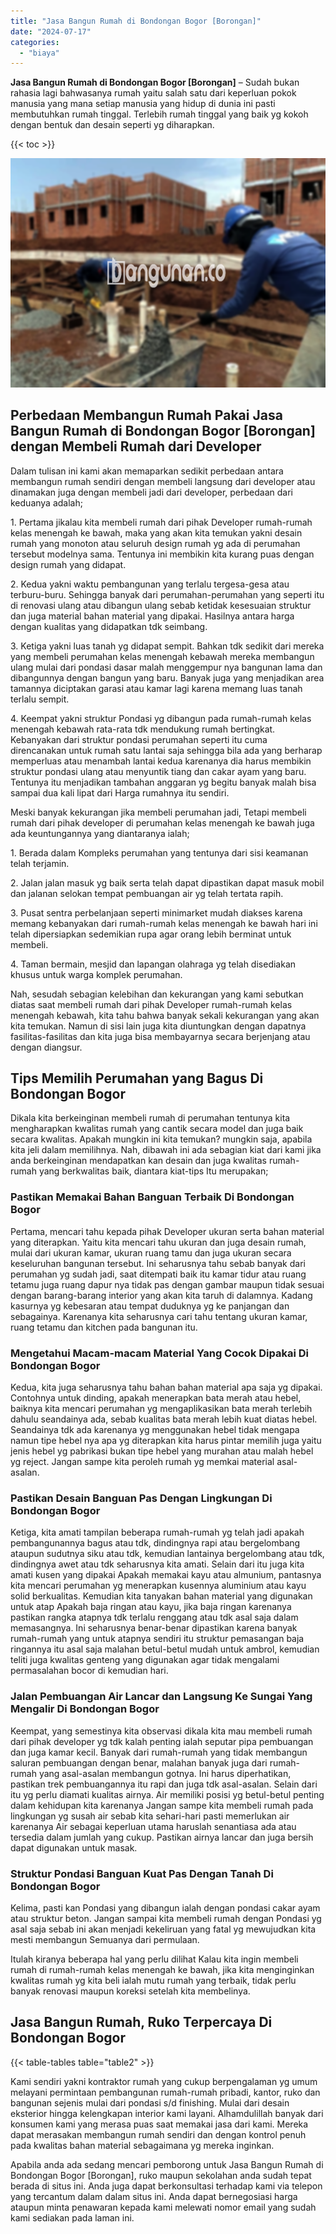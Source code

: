 ```yaml
---
title: "Jasa Bangun Rumah di Bondongan Bogor [Borongan]"
date: "2024-07-17"
categories: 
  - "biaya"
---
```


**Jasa Bangun Rumah di Bondongan Bogor \[Borongan\]** – Sudah bukan rahasia lagi bahwasanya rumah yaitu salah satu dari keperluan pokok manusia yang mana setiap manusia yang hidup di dunia ini pasti membutuhkan rumah tinggal. Terlebih rumah tinggal yang baik yg kokoh dengan bentuk dan desain seperti yg diharapkan.

{{< toc >}}

![Jasa Bangun Rumah di Bondongan Bogor [Borongan]](/images/borong-bangunan-18.png)

## Perbedaan Membangun Rumah Pakai Jasa Bangun Rumah di Bondongan Bogor \[Borongan\] dengan Membeli Rumah dari Developer

Dalam tulisan ini kami akan memaparkan sedikit perbedaan antara membangun rumah sendiri dengan membeli langsung dari developer atau dinamakan juga dengan membeli jadi dari developer, perbedaan dari keduanya adalah;

1\. Pertama jikalau kita membeli rumah dari pihak Developer rumah-rumah kelas menengah ke bawah, maka yang akan kita temukan yakni desain rumah yang monoton atau seluruh design rumah yg ada di perumahan tersebut modelnya sama. Tentunya ini membikin kita kurang puas dengan design rumah yang didapat.

2\. Kedua yakni waktu pembangunan yang terlalu tergesa-gesa atau terburu-buru. Sehingga banyak dari perumahan-perumahan yang seperti itu di renovasi ulang atau dibangun ulang sebab ketidak kesesuaian struktur dan juga material bahan material yang dipakai. Hasilnya antara harga dengan kualitas yang didapatkan tdk seimbang.

3\. Ketiga yakni luas tanah yg didapat sempit. Bahkan tdk sedikit dari mereka yang membeli perumahan kelas menengah kebawah mereka membangun ulang mulai dari pondasi dasar malah menggempur nya bangunan lama dan dibangunnya dengan bangun yang baru. Banyak juga yang menjadikan area tamannya diciptakan garasi atau kamar lagi karena memang luas tanah terlalu sempit.

4\. Keempat yakni struktur Pondasi yg dibangun pada rumah-rumah kelas menengah kebawah rata-rata tdk mendukung rumah bertingkat. Kebanyakan dari struktur pondasi perumahan seperti itu cuma direncanakan untuk rumah satu lantai saja sehingga bila ada yang berharap memperluas atau menambah lantai kedua karenanya dia harus membikin struktur pondasi ulang atau menyuntik tiang dan cakar ayam yang baru. Tentunya itu menjadikan tambahan anggaran yg begitu banyak malah bisa sampai dua kali lipat dari Harga rumahnya itu sendiri.

Meski banyak kekurangan jika membeli perumahan jadi, Tetapi membeli rumah dari pihak developer di perumahan kelas menengah ke bawah juga ada keuntungannya yang diantaranya ialah;

1\. Berada dalam Kompleks perumahan yang tentunya dari sisi keamanan telah terjamin.

2\. Jalan jalan masuk yg baik serta telah dapat dipastikan dapat masuk mobil dan jalanan selokan tempat pembuangan air yg telah tertata rapih.

3\. Pusat sentra perbelanjaan seperti minimarket mudah diakses karena memang kebanyakan dari rumah-rumah kelas menengah ke bawah hari ini telah dipersiapkan sedemikian rupa agar orang lebih berminat untuk membeli.

4\. Taman bermain, mesjid dan lapangan olahraga yg telah disediakan khusus untuk warga komplek perumahan.

Nah, sesudah sebagian kelebihan dan kekurangan yang kami sebutkan diatas saat membeli rumah dari pihak Developer rumah-rumah kelas menengah kebawah, kita tahu bahwa banyak sekali kekurangan yang akan kita temukan. Namun di sisi lain juga kita diuntungkan dengan dapatnya fasilitas-fasilitas dan kita juga bisa membayarnya secara berjenjang atau dengan diangsur.

## Tips Memilih Perumahan yang Bagus Di Bondongan Bogor

Dikala kita berkeinginan membeli rumah di perumahan tentunya kita mengharapkan kwalitas rumah yang cantik secara model dan juga baik secara kwalitas. Apakah mungkin ini kita temukan? mungkin saja, apabila kita jeli dalam memilihnya. Nah, dibawah ini ada sebagian kiat dari kami jika anda berkeinginan mendapatkan kan desain dan juga kwalitas rumah-rumah yang berkwalitas baik, diantara kiat-tips Itu merupakan;

### Pastikan Memakai Bahan Banguan Terbaik Di Bondongan Bogor

Pertama, mencari tahu kepada pihak Developer ukuran serta bahan material yang diterapkan. Yaitu kita mencari tahu ukuran dan juga desain rumah, mulai dari ukuran kamar, ukuran ruang tamu dan juga ukuran secara keseluruhan bangunan tersebut. Ini seharusnya tahu sebab banyak dari perumahan yg sudah jadi, saat ditempati baik itu kamar tidur atau ruang tetamu juga ruang dapur nya tidak pas dengan gambar maupun tidak sesuai dengan barang-barang interior yang akan kita taruh di dalamnya. Kadang kasurnya yg kebesaran atau tempat duduknya yg ke panjangan dan sebagainya. Karenanya kita seharusnya cari tahu tentang ukuran kamar, ruang tetamu dan kitchen pada bangunan itu.

### Mengetahui Macam-macam Material Yang Cocok Dipakai Di Bondongan Bogor

Kedua, kita juga seharusnya tahu bahan bahan material apa saja yg dipakai. Contohnya untuk dinding, apakah menerapkan bata merah atau hebel, baiknya kita mencari perumahan yg mengaplikasikan bata merah terlebih dahulu seandainya ada, sebab kualitas bata merah lebih kuat diatas hebel. Seandainya tdk ada karenanya yg menggunakan hebel tidak mengapa namun tipe hebel nya apa yg diterapkan kita harus pintar memilih juga yaitu jenis hebel yg pabrikasi bukan tipe hebel yang murahan atau malah hebel yg reject. Jangan sampe kita peroleh rumah yg memkai material asal-asalan.

### Pastikan Desain Banguan Pas Dengan Lingkungan Di Bondongan Bogor

Ketiga, kita amati tampilan beberapa rumah-rumah yg telah jadi apakah pembangunannya bagus atau tdk, dindingnya rapi atau bergelombang ataupun sudutnya siku atau tdk, kemudian lantainya bergelombang atau tdk, dindingnya awet atau tdk seharusnya kita amati. Selain dari itu juga kita amati kusen yang dipakai Apakah memakai kayu atau almunium, pantasnya kita mencari perumahan yg menerapkan kusennya aluminium atau kayu solid berkualitas. Kemudian kita tanyakan bahan material yang digunakan untuk atap Apakah baja ringan atau kayu, jika baja ringan karenanya pastikan rangka atapnya tdk terlalu renggang atau tdk asal saja dalam memasangnya. Ini seharusnya benar-benar dipastikan karena banyak rumah-rumah yang untuk atapnya sendiri itu struktur pemasangan baja ringannya itu asal saja malahan betul-betul mudah untuk ambrol, kemudian teliti juga kwalitas genteng yang digunakan agar tidak mengalami permasalahan bocor di kemudian hari.

### Jalan Pembuangan Air Lancar dan Langsung Ke Sungai Yang Mengalir Di Bondongan Bogor

Keempat, yang semestinya kita observasi dikala kita mau membeli rumah dari pihak developer yg tdk kalah penting ialah seputar pipa pembuangan dan juga kamar kecil. Banyak dari rumah-rumah yang tidak membangun saluran pembuangan dengan benar, malahan banyak juga dari rumah-rumah yang asal-asalan membangun gotnya. Ini harus diperhatikan, pastikan trek pembuangannya itu rapi dan juga tdk asal-asalan. Selain dari itu yg perlu diamati kualitas airnya. Air memiliki posisi yg betul-betul penting dalam kehidupan kita karenanya Jangan sampe kita membeli rumah pada lingkungan yg susah air sebab kita sehari-hari pasti memerlukan air karenanya Air sebagai keperluan utama haruslah senantiasa ada atau tersedia dalam jumlah yang cukup. Pastikan airnya lancar dan juga bersih dapat digunakan untuk masak.

### Struktur Pondasi Banguan Kuat Pas Dengan Tanah Di Bondongan Bogor

Kelima, pasti kan Pondasi yang dibangun ialah dengan pondasi cakar ayam atau struktur beton. Jangan sampai kita membeli rumah dengan Pondasi yg asal saja sebab ini akan menjadi kekeliruan yang fatal yg mewujudkan kita mesti membangun Semuanya dari permulaan.

Itulah kiranya beberapa hal yang perlu dilihat Kalau kita ingin membeli rumah di rumah-rumah kelas menengah ke bawah, jika kita menginginkan kwalitas rumah yg kita beli ialah mutu rumah yang terbaik, tidak perlu banyak renovasi maupun koreksi setelah kita membelinya.

## Jasa Bangun Rumah, Ruko Terpercaya Di Bondongan Bogor

{{< table-tables table="table2" >}}

Kami sendiri yakni kontraktor rumah yang cukup berpengalaman yg umum melayani permintaan pembangunan rumah-rumah pribadi, kantor, ruko dan bangunan sejenis mulai dari pondasi s/d finishing. Mulai dari desain eksterior hingga kelengkapan interior kami layani. Alhamdulillah banyak dari konsumen kami yang merasa puas saat memakai jasa dari kami. Mereka dapat merasakan membangun rumah sendiri dan dengan kontrol penuh pada kwalitas bahan material sebagaimana yg mereka inginkan.

Apabila anda ada sedang mencari pemborong untuk Jasa Bangun Rumah di Bondongan Bogor \[Borongan\], ruko maupun sekolahan anda sudah tepat berada di situs ini. Anda juga dapat berkonsultasi terhadap kami via telepon yang tercantum dalam dalam situs ini. Anda dapat bernegosiasi harga ataupun minta penawaran kepada kami melewati nomor email yang sudah kami sediakan pada laman ini.
